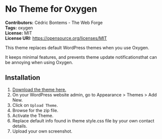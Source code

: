 # No Theme for Oxygen
**Contributors:** Cédric Bontems - The Web Forge  
**Tags:** oxygen  
**License:** MIT  
**License URI:** https://opensource.org/licenses/MIT

This theme replaces default WordPress themes when you use Oxygen.

It keeps minimal features, and prevents theme update notificationsthat can be annoying when using Oxygen.

## Installation ##

1. [Download the theme here.](https://github.com/thewebforge/notheme/blob/main/archive/notheme.1.0.0.zip)
2. On your WordPress website admin, go to Appearance > Themes > Add New. 
3. Click on `Upload Theme`.
4. Browse for the zip file.
5. Activate the Theme.
6. Replace default info found in theme style.css file by your own contact details.
7. Upload your own screenshot.

